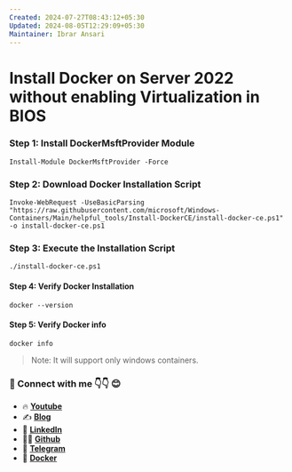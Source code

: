 ```yaml
---
Created: 2024-07-27T08:43:12+05:30
Updated: 2024-08-05T12:29:09+05:30
Maintainer: Ibrar Ansari
---
```

# Install Docker on Server 2022 without enabling Virtualization in BIOS

### Step 1: Install DockerMsftProvider Module
```
Install-Module DockerMsftProvider -Force
```

### Step 2: Download Docker Installation Script
```
Invoke-WebRequest -UseBasicParsing "https://raw.githubusercontent.com/microsoft/Windows-Containers/Main/helpful_tools/Install-DockerCE/install-docker-ce.ps1" -o install-docker-ce.ps1
```

### Step 3: Execute the Installation Script
```
./install-docker-ce.ps1
```

#### Step 4: Verify Docker Installation
```
docker --version
```

#### Step 5: Verify Docker info
```
docker info
```

> Note: It will support only windows containers.

### 💼 Connect with me 👇👇 😊

- 🔥 [**Youtube**](https://www.youtube.com/@DevOpsinAction?sub_confirmation=1)
- ✍ [**Blog**](https://ibraransari.blogspot.com/)
- 💼 [**LinkedIn**](https://www.linkedin.com/in/ansariibrar/)
- 👨‍💻 [**Github**](https://github.com/meibraransari?tab=repositories)
- 💬 [**Telegram**](https://t.me/DevOpsinActionTelegram)
- 🐳 [**Docker**](https://hub.docker.com/u/ibraransaridocker)